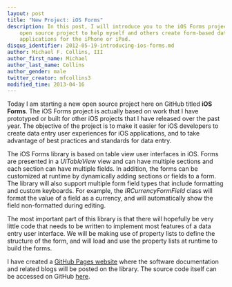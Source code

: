 ```yaml
---
layout: post
title: "New Project: iOS Forms"
description: In this post, I will introduce you to the iOS Forms project, a new
    open source project to help myself and others create form-based data entry
    applications for the iPhone or iPad.
disqus_identifier: 2012-05-19-introducing-ios-forms.md
author: Michael F. Collins, III
author_first_name: Michael
author_last_name: Collins
author_gender: male
twitter_creator: mfcollins3
modified_time: 2013-04-16
---
```

Today I am starting a new open source project here on GitHub titled **iOS Forms**.
The iOS Forms project is actually based on work that I have prototyped or built
for other iOS projects that I have released over the past year. The objective
of the project is to make it easier for iOS developers to create data entry
user experiences for iOS applications, and to take advantage of best practices
and standards for data entry.

The iOS Forms library is based on table view user interfaces in iOS. Forms are
presented in a *UITableView* view and can have multiple sections and each
section can have multiple fields. In addition, the forms can be customized at
runtime by dynamically adding sections or fields to a form. The library will
also support multiple form field types that include formatting and custom
keyboards. For example, the *IRCurrencyFormField* class will format the value
of a field as a currency, and will automatically show the field non-formatted
during editing.

The most important part of this library is that there will hopefully be very
little code that needs to be written to implement most features of a data
entry user interface. We will be making use of property lists to define the
structure of the form, and will load and use the property lists at runtime to
build the forms.

I have created a [GitHub Pages website](http://mfcollins3.github.com/ios-forms)
where the software documentation and related blogs will be posted on the
library. The source code itself can be accessed on GitHub
[here](http://github.com/mfcollins3/ios-forms).